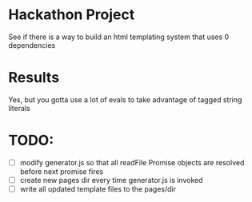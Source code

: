 # Hackathon Project

 See if there is a way to build an html templating system that uses 0 dependencies


# Results

Yes, but you gotta use a lot of evals to take advantage of tagged string literals

# TODO:
- [ ] modify generator.js so that all readFile Promise objects are resolved before next promise fires
- [ ] create new pages dir every time generator.js is invoked
- [ ] write all updated template files to the pages/dir
